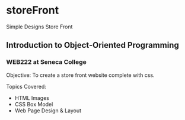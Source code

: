 # storeFront
Simple Designs Store Front

## Introduction to Object-Oriented Programming
### WEB222 at Seneca College

Objective:
To create a store front website complete with css.

Topics Covered:
  -  HTML Images
  -  CSS Box Model
  -  Web Page Design & Layout
 
